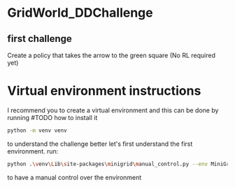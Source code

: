 # GridWorld_DDChallenge

## first challenge

Create a policy that takes the arrow to the green square (No RL required yet)

# Virtual environment instructions

I recommend you to create a virtual environment and this can be done by running
#TODO how to install it

```bash
python -m venv venv
```

to understand the challenge better let's first understand the first environment. run:

```bash
python .\venv\Lib\site-packages\minigrid\manual_control.py --env MiniGrid-Empty-16x16-v0
```

to have a manual control over the environment
